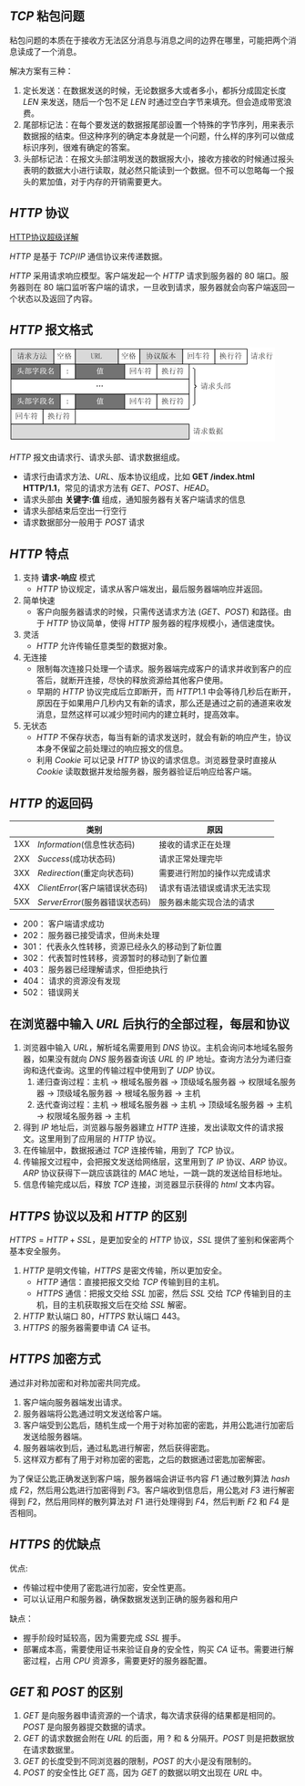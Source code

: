 ## $TCP$ 粘包问题
粘包问题的本质在于接收方无法区分消息与消息之间的边界在哪里，可能把两个消息读成了一个消息。

解决方案有三种：
1. 定长发送：在数据发送的时候，无论数据多大或者多小，都拆分成固定长度 $LEN$ 来发送，随后一个包不足 $LEN$ 时通过空白字节来填充。但会造成带宽浪费。
2. 尾部标记法：在每个要发送的数据报尾部设置一个特殊的字节序列，用来表示数据报的结束。但这种序列的确定本身就是一个问题，什么样的序列可以做成标识序列，很难有确定的答案。
3. 头部标记法：在报文头部注明发送的数据报大小，接收方接收的时候通过报头表明的数据大小进行读取，就必然只能读到一个数据。但不可以忽略每一个报头的累加值，对于内存的开销需要更大。

## $HTTP$ 协议
[HTTP协议超级详解](https://www.cnblogs.com/an-wen/p/11180076.html)

$HTTP$ 是基于 $TCP/IP$ 通信协议来传递数据。

$HTTP$ 采用请求响应模型。客户端发起一个 $HTTP$ 请求到服务器的 $80$ 端口。服务器则在 $80$ 端口监听客户端的请求，一旦收到请求，服务器就会向客户端返回一个状态以及返回了内容。

## $HTTP$ 报文格式
![](http报文格式.png)

$HTTP$ 报文由请求行、请求头部、请求数据组成。
- 请求行由请求方法、$URL$、版本协议组成，比如 **GET /index.html HTTP/1.1**，常见的请求方法有 $GET、POST、HEAD$。
- 请求头部由 **关键字:值** 组成，通知服务器有关客户端请求的信息
- 请求头部结束后空出一行空行
- 请求数据部分一般用于 $POST$ 请求

## $HTTP$ 特点
1. 支持 **请求-响应** 模式
   - $HTTP$ 协议规定，请求从客户端发出，最后服务器端响应并返回。
2. 简单快速
   - 客户向服务器请求的时候，只需传送请求方法 $(GET、POST)$ 和路径。由于 $HTTP$ 协议简单，使得 $HTTP$ 服务器的程序规模小，通信速度快。
3. 灵活
   - $HTTP$ 允许传输任意类型的数据对象。
4. 无连接
   - 限制每次连接只处理一个请求。服务器端完成客户的请求并收到客户的应答后，就断开连接，尽快的释放资源给其他客户使用。
   - 早期的 $HTTP$ 协议完成后立即断开，而 $HTTP1.1$ 中会等待几秒后在断开，原因在于如果用户几秒内又有新的请求，那么还是通过之前的通道来收发消息，显然这样可以减少短时间内的建立耗时，提高效率。
5. 无状态
   - $HTTP$ 不保存状态，每当有新的请求发送时，就会有新的响应产生，协议本身不保留之前处理过的响应报文的信息。
   - 利用 $Cookie$ 可以记录 $HTTP$ 协议的请求信息。浏览器登录时直接从 $Cookie$ 读取数据并发给服务器，服务器验证后响应给客户端。

## $HTTP$ 的返回码
|     | 类别                             | 原因                         |
| --- | -------------------------------- | ---------------------------- |
| 1XX | $Information$(信息性状态码)      | 接收的请求正在处理           |
| 2XX | $Success$(成功状态码)            | 请求正常处理完毕             |
| 3XX | $Redirection$(重定向状态码)      | 需要进行附加的操作以完成请求 |
| 4XX | $Client Error$(客户端错误状态码) | 请求有语法错误或请求无法实现 |
| 5XX | $Server Error$(服务器错误状态码) | 服务器未能实现合法的请求     |
- $200：$ 客户端请求成功
- $202：$ 服务器已接受请求，但尚未处理
- $301：$ 代表永久性转移，资源已经永久的移动到了新位置
- $302：$ 代表暂时性转移，资源暂时的移动到了新位置
- $403：$ 服务器已经理解请求，但拒绝执行
- $404：$ 请求的资源没有发现
- $502：$ 错误网关

## 在浏览器中输入 $URL$ 后执行的全部过程，每层和协议
1. 浏览器中输入 $URL$，解析域名需要用到 $DNS$ 协议。主机会询问本地域名服务器，如果没有就向 $DNS$ 服务器查询该 $URL$ 的 $IP$ 地址。查询方法分为递归查询和迭代查询。这里的传输过程中使用到了 $UDP$ 协议。
   1. 递归查询过程：主机 -> 根域名服务器 -> 顶级域名服务器 -> 权限域名服务器 -> 顶级域名服务器 -> 根域名服务器 -> 主机
   2. 迭代查询过程：主机 -> 根域名服务器 -> 主机 -> 顶级域名服务器 -> 主机 -> 权限域名服务器 -> 主机
2. 得到 $IP$ 地址后，浏览器与服务器建立 $HTTP$ 连接，发出读取文件的请求报文。这里用到了应用层的 $HTTP$ 协议。
3. 在传输层中，数据报通过 $TCP$ 连接传输，用到了 $TCP$ 协议。
4. 传输报文过程中，会把报文发送给网络层，这里用到了 $IP$ 协议、$ARP$ 协议。$ARP$ 协议获得下一跳应该跳往的 $MAC$ 地址，一跳一跳的发送给目标地址。
5. 信息传输完成以后，释放 $TCP$ 连接，浏览器显示获得的 $html$ 文本内容。

## $HTTPS$ 协议以及和 $HTTP$ 的区别
$HTTPS = HTTP + SSL$，是更加安全的 $HTTP$ 协议，$SSL$ 提供了鉴别和保密两个基本安全服务。

1. $HTTP$ 是明文传输，$HTTPS$ 是密文传输，所以更加安全。
   - $HTTP$ 通信：直接把报文交给 $TCP$ 传输到目的主机。
   - $HTTPS$ 通信：把报文交给 $SSL$ 加密，然后 $SSL$ 交给 $TCP$ 传输到目的主机，目的主机获取报文后在交给 $SSL$ 解密。
2. $HTTP$ 默认端口 $80$，$HTTPS$ 默认端口 $443$。
3. $HTTPS$ 的服务器需要申请 $CA$ 证书。

## $HTTPS$ 加密方式
通过非对称加密和对称加密共同完成。
1. 客户端向服务器端发出请求。
2. 服务器端将公匙通过明文发送给客户端。
3. 客户端受到公匙后，随机生成一个用于对称加密的密匙，并用公匙进行加密后发送给服务器端。
4. 服务器端收到后，通过私匙进行解密，然后获得密匙。
5. 这样双方都有了用于对称加密的密匙，之后的数据通过密匙加密解密。

为了保证公匙正确发送到客户端，服务器端会讲证书内容 $F1$ 通过散列算法 $hash$ 成 $F2$，然后用公匙进行加密得到 $F3$。客户端收到信息后，用公匙对 $F3$ 进行解密得到 $F2$，然后用同样的散列算法对 $F1$ 进行处理得到 $F4$，然后判断 $F2$ 和 $F4$ 是否相同。

## $HTTPS$ 的优缺点
优点:
- 传输过程中使用了密匙进行加密，安全性更高。
- 可以认证用户和服务器，确保数据发送到正确的服务器和用户

缺点：
- 握手阶段时延较高，因为需要完成 $SSL$ 握手。
- 部署成本高，需要使用证书来验证自身的安全性，购买 $CA$ 证书。需要进行解密过程，占用 $CPU$ 资源多，需要更好的服务器配置。

## $GET$ 和 $POST$ 的区别
1. $GET$ 是向服务器申请资源的一个请求，每次请求获得的结果都是相同的。$POST$ 是向服务器提交数据的请求。
2. $GET$ 的请求数据会附在 $URL$ 的后面，用 ? 和 & 分隔开。$POST$ 则是把数据放在请求数据里。
3. $GET$ 的长度受到不同浏览器的限制，$POST$ 的大小是没有限制的。
4. $POST$ 的安全性比 $GET$ 高，因为 $GET$ 的数据以明文出现在 $URL$ 中。

